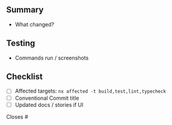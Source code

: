 ## Summary
- What changed?

## Testing
- Commands run / screenshots

## Checklist
- [ ] Affected targets: `nx affected -t build,test,lint,typecheck`
- [ ] Conventional Commit title
- [ ] Updated docs / stories if UI

Closes #
